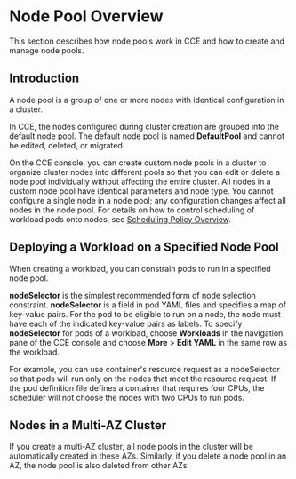 # Node Pool Overview<a name="cce_01_0081"></a>

This section describes how node pools work in CCE and how to create and manage node pools.

## Introduction<a name="section11993204511284"></a>

A node pool is a group of one or more nodes with identical configuration in a cluster.

In CCE, the nodes configured during cluster creation are grouped into the default node pool. The default node pool is named  **DefaultPool**  and cannot be edited, deleted, or migrated.

On the CCE console, you can create custom node pools in a cluster to organize cluster nodes into different pools so that you can edit or delete a node pool individually without affecting the entire cluster. All nodes in a custom node pool have identical parameters and node type. You cannot configure a single node in a node pool; any configuration changes affect all nodes in the node pool. For details on how to control scheduling of workload pods onto nodes, see  [Scheduling Policy Overview](scheduling-policy-overview.md).

## Deploying a Workload on a Specified Node Pool<a name="section12603142443319"></a>

When creating a workload, you can constrain pods to run in a specified node pool.

**nodeSelector**  is the simplest recommended form of node selection constraint.  **nodeSelector**  is a field in pod YAML files and specifies a map of key-value pairs. For the pod to be eligible to run on a node, the node must have each of the indicated key-value pairs as labels. To specify  **nodeSelector**  for pods of a workload, choose  **Workloads**  in the navigation pane of the CCE console and choose  **More**  \>  **Edit YAML**  in the same row as the workload.

For example, you can use container's resource request as a nodeSelector so that pods will run only on the nodes that meet the resource request. If the pod definition file defines a container that requires four CPUs, the scheduler will not choose the nodes with two CPUs to run pods.

## Nodes in a Multi-AZ Cluster<a name="section17716744163316"></a>

If you create a multi-AZ cluster, all node pools in the cluster will be automatically created in these AZs. Similarly, if you delete a node pool in an AZ, the node pool is also deleted from other AZs.

